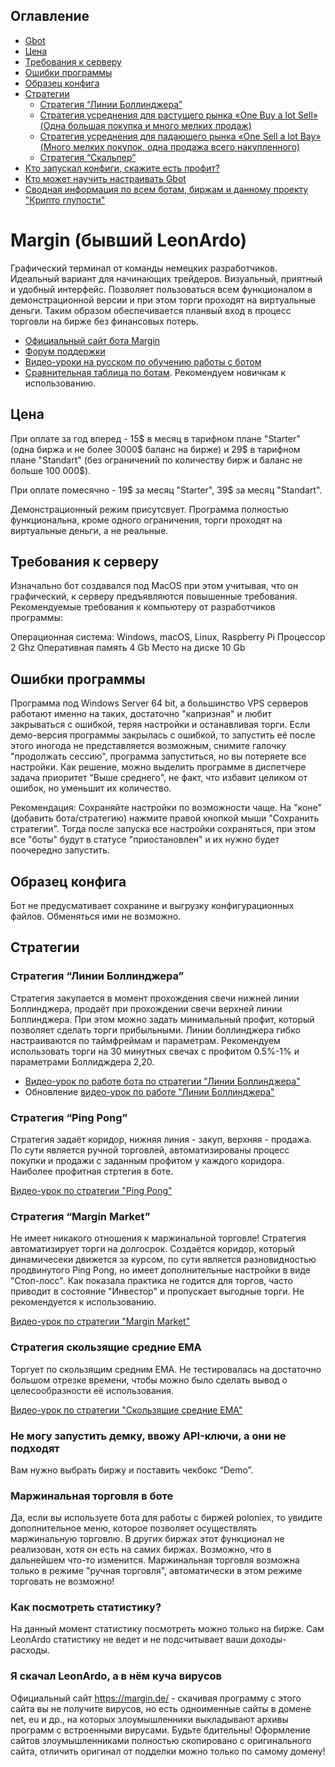 ## Оглавление

* [Gbot](#gbot)
* [Цена](#Цена)
* [Требования к серверу](#Требования-к-серверу)
* [Ошибки программы](#Ошибки-программы)
* [Образец конфига](#Образец-конфига)
* [Стратегии](#Стратегии)
  * [Стратегия “Линии Боллинджера”](#Стратегия-Линии-Боллинджера)
  * [Стратегия усреднения для растущего рынка «One Buy a lot Sell» (Одна большая покупка и много мелких продаж)](#Стратегия-усреднения-для-растущего-рынка-one-buy-a-lot-sell-Одна-большая-покупка-и-много-мелких-продаж)
  * [Стратегия усреднения для падающего рынка «One Sell a lot Bay» (Много мелких покупок, одна продажа всего накупленного)](#Стратегия-усреднения-для-падающего-рынка-one-sell-a-lot-bay-Много-мелких-покупок-одна-продажа-всего-накупленного)
  * [Стратегия “Скальпер”](#Стратегия-Скальпер)
* [Кто запускал конфиги, скажите есть профит?](#Кто-запускал-конфиги-скажите-есть-профит)
* [Кто может научить настраивать Gbot](#Кто-может-научить-настраивать-gbot)
* [Сводная информация по всем ботам, биржам и данному проекту "Крипто глупости"](/README.md)

# Margin (бывший LeonArdo)
Графический терминал от команды немецких разработчиков. Идеальный вариант для начинающих трейдеров. Визуальный, приятный и удобный интерфейс. Позволяет пользоваться всем функционалом в демонстрационной версии и при этом торги проходят на виртуальные деньги. Таким образом обеспечивается планвый вход в процесс торговли на бирже без финансовых потерь.

* [Официальный сайт бота Margin](https://margin.de/)
* [Форум поддержки](https://bitcointalk.org/index.php?topic=506317.0)
* [Видео-уроки на русском по обучению работы с ботом](https://www.youtube.com/watch?v=YHMzU2IqA1A&list=PLbYtQ6_YnkBTMroR-jMcD2_riqIU31ckt)
* [Сравнительная таблица по ботам](https://docs.google.com/spreadsheets/d/1VMG21PQHvU3cDLZ6fLL17TWjiEgWzSpRfk3jA37MMUg/edit?usp=sharing). Рекомендуем новичкам к использованию.

## Цена

При оплате за год вперед - 15$ в месяц в тарифном плане "Starter" (одна биржа и не более 3000$ баланс на бирже) и 29$ в тарифном плане "Standart" (без ограничений по количеству бирж и баланс не больше 100 000$).

При оплате помесячно - 19$ за месяц "Starter", 39$ за месяц "Standart".

Демонстрационный режим присутсвует. Программа полностью функциональна, кроме одного ограничения, торги проходят на виртуальные деньги, а не реальные.

## Требования к серверу

Изначально бот создавался под MacOS при этом учитывая, что он графический, к серверу предъявляются повышенные требования. Рекомендуемые требования к компьютеру от разработчиков программы:

Операционная система: Windows, macOS, Linux, Raspberry Pi
Процессор 2 Ghz
Оперативная память 4 Gb
Место на диске 10 Gb

## Ошибки программы

Программа под Windows Server 64 bit, а большинство VPS серверов работают именно на таких, достаточно "капризная" и любит закрываться с ошибкой, теряя настройки и останавливая торги. Если демо-версия программы закрылась с ошибкой, то запустить её после этого иногода не представляется возможным, снимите галочку "продолжать сессию", программа запуститься, но вы потеряете все настройки. Как решение, можно выделить программе в диспетчере задача приоритет "Выше среднего", не факт, что избавит целиком от ошибок, но уменьшит их количество. 

Рекомендация: Сохраняйте настройки по возможности чаще. На "коне" (добавить бота/стратегию) нажмите правой кнопкой мыши "Сохранить стратегии". Тогда после запуска все настройки сохраняться, при этом все "боты" будут в статусе "приостановлен" и их нужно будет поочередно запустить.

## Образец конфига

Бот не предусмативает сохранине и выгрузку конфигурационных файлов. Обменяться ими не возможно.

## Стратегии

### Стратегия “Линии Боллинджера”

Стратегия закупается в момент прохождения свечи нижней линии Боллинджера, продаёт при прохождении свечи верхней линии Боллинджера. При этом можно задать минимальный профит, который позволяет сделать торги прибыльными. Линии боллинджера гибко настраиваются по таймфреймам и параметрам. Рекомендуем использовать торги на 30 минутных свечах с профитом 0.5%-1% и параметрами Боллидждера 2,20.

* [Видео-урок по работе бота по стратегии "Линии Боллинджера"](https://youtu.be/xXddiKR10Y8)
* Обновление [видео-урок по работе "Линии Боллинджера"](https://youtu.be/uRSrYluKSzg)

### Стратегия “Ping Pong”

Стратегия задаёт коридор, нижняя линия - закуп, верхняя - продажа. По сути является ручной торговлей, автоматизированы процесс покупки и продажи с заданным профитом у каждого коридора. Наиболее профитная стртегия в боте. 

[Видео-урок по стратегии "Ping Pong"](https://youtu.be/YHMzU2IqA1A)

### Стратегия “Margin Market”

Не имеет никакого отношения к маржинальной торговле! Стратегия автоматизирует торги на долгосрок. Создаётся коридор, который динамичесеки движется за курсом, по сути является разновидностью продвинутого Ping Pong, но имеет дополнительные настройки в виде "Стоп-лосс". Как показала практика не годится для торгов, часто приводит в состояние "Инвестор" и пропускает выгодные торги. Не рекомендуется к использованию.

[Видео-урок по стратегии "Margin Market"](https://youtu.be/KibKPkhFrIk)

### Стратегия скользящие средние EMA

Торгует по скользящим средним EMA. Не тестировалась на достаточно большом отрезке времени, чтобы можно было сделать вывод о целесообразности её использования.

[Видео-урок по стратегии "Скользящие средние EMA"](https://youtu.be/uRSrYluKSzg?t=8m10s)

### Не могу запустить демку, ввожу API-ключи, а они не подходят

Вам нужно выбрать биржу и поставить чекбокс “Demo”.

### Маржинальная торговля в боте

Да, если вы используете бота для работы с биржей poloniex, то увидите дополнительное меню, которое позволяет осуществлять маржинальную торговлю. В других биржах этот функционал не реализован, хотя он есть на самих биржах. Возможно, что в дальнейшем что-то изменится. Маржинальная торговля возможна только в режиме "ручная торговля", автоматически в этом режиме торговать не возможно!

###  Как посмотреть статистику?

На данный момент статистику посмотреть можно только на бирже. Сам LeonArdo статистику не ведет и не подсчитывает ваши доходы-расходы.

###  Я скачал LeonArdo, а в нём куча вирусов

Официальный сайт https://margin.de/ - скачивая программу с этого сайта вы не получите вирусов, но есть одноименные сайты в домене net, eu и др., на которых злоумышленники выкладывают архивы программ с встроенными вирусами. Будьте бдительны! Оформление сайтов злоумышленниками полностью скопировано с оригинального сайта, отличить оригинал от подделки можно только по самому домену!
